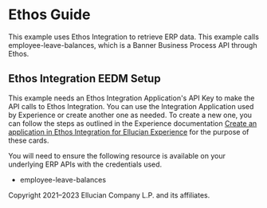 # Ethos Guide

This example uses Ethos Integration to retrieve ERP data. This example calls employee-leave-balances, which is a Banner Business Process API through Ethos.

## Ethos Integration EEDM Setup

This example needs an Ethos Integration Application's API Key to make the API calls to Ethos Integration. You can use the Integration Application used by Experience or create another one as needed. To create a new one, you can follow the steps as outlined in the Experience documentation [Create an application in Ethos Integration for Ellucian Experience](https://resources.elluciancloud.com/bundle/ellucian_experience_acn_configure/page/t_create_app_ethos_experience.html) for the purpose of these cards.

You will need to ensure the following resource is available on your underlying ERP APIs with the credentials used.

* employee-leave-balances

Copyright 2021–2023 Ellucian Company L.P. and its affiliates.
